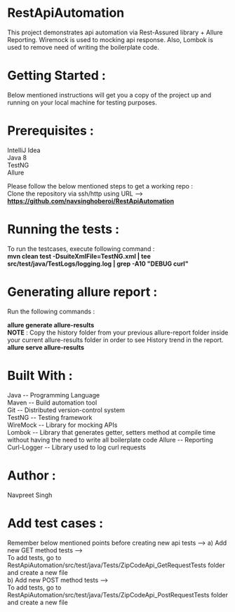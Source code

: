 # RestApiAutomation
This project demonstrates api automation via Rest-Assured library + Allure Reporting. Wiremock is used to mocking api response. 
Also, Lombok is used to remove need of writing the boilerplate code.

# Getting Started :
Below mentioned instructions will get you a copy of the project up and running on your local machine for testing purposes.

# Prerequisites :
IntelliJ Idea                                                                                                                                                                                  
Java 8                                                                                                                                                                  
TestNG                      
Allure                                                     

Please follow the below mentioned steps to get a working repo :                                                       
Clone the repository via ssh/http using URL --> **https://github.com/navsinghoberoi/RestApiAutomation**

# Running the tests :                                                                                             
To run the testcases, execute following command :                                
**mvn clean test -DsuiteXmlFile=TestNG.xml | tee src/test/java/TestLogs/logging.log | grep -A10 "DEBUG curl"**


# Generating allure report :
Run the following commands :

**allure generate allure-results**                                                      
**NOTE** : Copy the history folder from your previous allure-report folder inside your current allure-results folder in order to see History trend in the report.                                                           
**allure serve allure-results**

# Built With :
Java -- Programming Language            
Maven -- Build automation tool                    
Git -- Distributed version-control system                               
TestNG -- Testing framework                                      
WireMock -- Library for mocking APIs                                           
Lombok -- Library that generates getter, setters method at compile time without having the need to write all boilerplate code
Allure -- Reporting                                             
Curl-Logger -- Library used to log curl requests

# Author :
Navpreet Singh

# Add test cases :
Remember below mentioned points before creating new api tests --> 
a) Add new GET method tests -->                                                                                                       
To add tests, go to RestApiAutomation/src/test/java/Tests/ZipCodeApi_GetRequestTests folder and create a new file                                                
b) Add new POST method tests -->                                                                                                        
To add tests, go to RestApiAutomation/src/test/java/Tests/ZipCodeApi_PostRequestTests folder and create a new file                          
